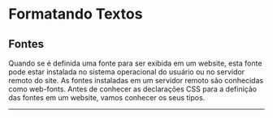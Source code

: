 # Formatando Textos

## Fontes
Quando se é definida uma fonte para ser exibida em um website, esta fonte pode estar instalada no sistema operacional do usuário ou no servidor remoto do site. As fontes instaladas em um servidor remoto são conhecidas como web-fonts. Antes de conhecer as declarações CSS para a definição das fontes em um website, vamos conhecer os seus tipos.

---

## 